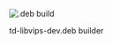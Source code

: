 ![.deb build](https://github.com/tada-team/td-libvips-dev/workflows/build/badge.svg)

td-libvips-dev.deb builder
